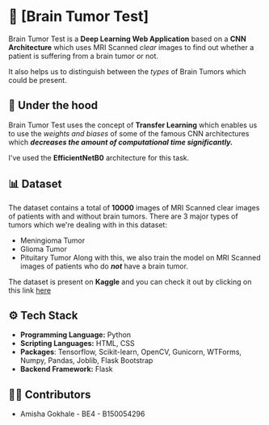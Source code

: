 
# 🧠 [Brain Tumor Test]

Brain Tumor Test is a **Deep Learning Web Application** based on a **CNN Architecture** which uses MRI Scanned *clear* images to find out whether a patient is suffering from a brain tumor or not.

It also helps us to distinguish between the *types* of Brain Tumors which could be present. 


## 🤖 Under the hood

Brain Tumor Test uses the concept of **Transfer Learning** which enables us to use the *weights and biases* of some of the famous CNN architectures which ***decreases the amount of computational time significantly.***

I've used the **EfficientNetB0** architecture for this task.


## 📊 Dataset

The dataset contains a total of **10000** images of MRI Scanned clear images of patients with and without brain tumors.
There are 3 major types of tumors which we're dealing with in this dataset:
- Meningioma Tumor
- Glioma Tumor
- Pituitary Tumor
Along with this, we also train the model on MRI Scanned images of patients who do ***not*** have a brain tumor.

The dataset is present on **Kaggle** and you can check it out by clicking on this link [here](https://www.kaggle.com/sartajbhuvaji/brain-tumor-classification-mri)


  
## ⚙️ Tech Stack

- **Programming Language:** Python
- **Scripting Languages:** HTML, CSS
- **Packages**: Tensorflow, Scikit-learn, OpenCV, Gunicorn, WTForms, Numpy, Pandas, Joblib, Flask Bootstrap
- **Backend Framework:** Flask

  
## 👨‍💻 Contributors
- Amisha Gokhale - BE4 - B150054296
  

